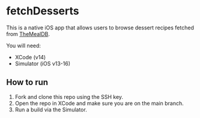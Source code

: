 # fetchDesserts

This is a native iOS app that allows users to browse dessert recipes fetched from [TheMealDB](https://themealdb.com/api.php).

You will need:
- XCode (v14)
- Simulator (iOS v13-16)

## How to run

1. Fork and clone this repo using the SSH key. 
2. Open the repo in XCode and make sure you are on the main branch.
3. Run a build via the Simulator. 
